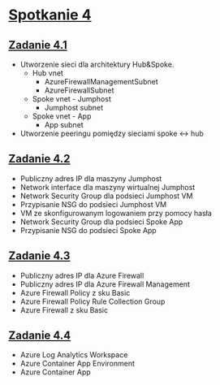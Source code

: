 # [Spotkanie 4](https://github.com/cloudstateu/kurs-iac-terraform/blob/master/Zjazd4/zadania.md)


## [Zadanie 4.1](./zadanie1)

* Utworzenie sieci dla architektury Hub&Spoke.
    * Hub vnet
        * AzureFirewallManagementSubnet
        * AzureFirewallSubnet
    * Spoke vnet - Jumphost
        * Jumphost subnet
    * Spoke vnet - App
        * App subnet
* Utworzenie peeringu pomiędzy sieciami spoke <-> hub


## [Zadanie 4.2](./zadanie2)

* Publiczny adres IP dla maszyny Jumphost
* Network interface dla maszyny wirtualnej Jumphost
* Network Security Group dla podsieci Jumphost VM
* Przypisanie NSG do podsieci Jumphost VM
* VM ze skonfigurowanym logowaniem przy pomocy hasła
* Network Security Group dla podsieci Spoke App
* Przypisanie NSG do podsieci Spoke App


## [Zadanie 4.3](./zadanie3)

* Publiczny adres IP dla Azure Firewall
* Publiczny adres IP dla Azure Firewall Management
* Azure Firewall Policy z sku Basic
* Azure Firewall Policy Rule Collection Group
* Azure Firewall z sku Basic


## [Zadanie 4.4](./zadanie4)

* Azure Log Analytics Workspace
* Azure Container App Environment
* Azure Container App
